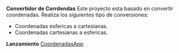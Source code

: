 **Convertidor de Corrdendas**
Este proyecto esta basado en convertir coordenadas. 
Realiza los siguientes tipo de conversiones:
- Coordenadas esfericas a cartesianas.
- Coordenadas cartesianas a esfericas.

**Lanzamiento**
[CoordenadasApp](http://https://github.com/odirpng98/convertirdorCoordenadas/releases/tag/CoordendasApp "CoordenadasApp")
